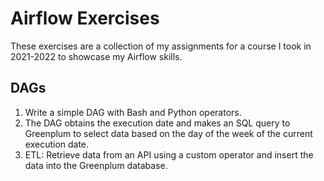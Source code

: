 # Airflow Exercises

These exercises are a collection of my assignments for a course I took in 2021-2022 to showcase my Airflow skills.

## DAGs
1. Write a simple DAG with Bash and Python operators.
2. The DAG obtains the execution date and makes an SQL query to Greenplum to select data based on the day of the week of the current execution date.
3. ETL: Retrieve data from an API using a custom operator and insert the data into the Greenplum database.